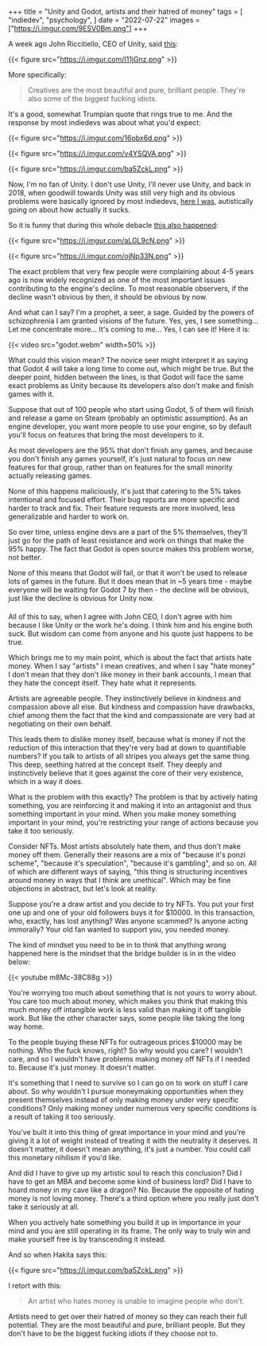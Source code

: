 +++
title = "Unity and Godot, artists and their hatred of money"
tags = [
    "indiedev",
    "psychology",
]
date = "2022-07-22"
images = ["https://i.imgur.com/9ESV0Bm.png"]
+++

A week ago John Riccitiello, CEO of Unity, said [this](https://www.pocketgamer.biz/interview/79190/unity-ironsource-john-riccitiello-marc-whitten-merger/):

{{< figure src="https://i.imgur.com/I11jGnz.png" >}}

More specifically:

>Creatives are the most beautiful and pure, brilliant people. They're also some of the biggest fucking idiots.

It's a good, somewhat Trumpian quote that rings true to me. And the response by most indiedevs was about what you'd expect:

{{< figure src="https://i.imgur.com/16obx6d.png" >}}

{{< figure src="https://i.imgur.com/v4YSQVA.png" >}}

{{< figure src="https://i.imgur.com/ba5ZckL.png" >}}

Now, I'm no fan of Unity. I don't use Unity, I'll never use Unity, and back in 2018, when goodwill towards Unity was still very high and its obvious problems were basically ignored by most indiedevs, 
[here I was](https://github.com/a327ex/blog/issues/31), autistically going on about how actually it sucks.

So it is funny that during this whole debacle [this also happened](https://twitter.com/flibitijibibo/status/1547661908097912834):

{{< figure src="https://i.imgur.com/aLGL9cN.png" >}}

{{< figure src="https://i.imgur.com/ojNp33N.png" >}}

The exact problem that very few people were complaining about 4-5 years ago is now widely recognized as one of the most important issues contributing to the engine's decline.
To most reasonable observers, if the decline wasn't obvious by then, it should be obvious by now.

And what can I say? I'm a prophet, a seer, a sage. Guided by the powers of schizophrenia I am granted visions of the future. Yes, yes, I see something... Let me concentrate more... It's coming to me... Yes, I can see it! Here it is:

{{< video src="godot.webm" width=50% >}}

What could this vision mean? The novice seer might interpret it as saying that Godot 4 will take a long time to come out, which might be true. But the deeper point, hidden between the lines, is that Godot will face the same exact 
problems as Unity because its developers also don't make and finish games with it.

Suppose that out of 100 people who start using Godot, 5 of them will finish and release a game on Steam (probably an optimistic assumption). As an engine developer, you want more people to use your engine, so by default
you'll focus on features that bring the most developers to it.

As most developers are the 95% that don't finish any games, and because you don't finish any games yourself, it's just natural to focus on new features
for that group, rather than on features for the small minority actually releasing games.

None of this happens maliciously, it's just that catering to the 5% takes intentional and focused effort. Their bug reports are more specific and harder to track and fix. Their feature requests are more involved, less generalizable
and harder to work on.

So over time, unless engine devs are a part of the 5% themselves, they'll just go for the path of least resistance and work on things that make the 95% happy. The fact that Godot is open source makes
this problem worse, not better.

None of this means that Godot will fail, or that it won't be used to release lots of games in the future. But it does mean that in ~5 years time - maybe everyone will be waiting for Godot 7 by then -
the decline will be obvious, just like the decline is obvious for Unity now.

####

All of this to say, when I agree with John CEO, I don't agree with him because I like Unity or the work he's doing. I think him and his engine both suck. But wisdom can come from anyone and his quote just happens to be true.

Which brings me to my main point, which is about the fact that artists hate money. When I say "artists" I mean creatives, and when I say "hate money" I don't mean that they don't like money in their bank accounts, I mean
that they hate the concept itself. They hate what it represents.

Artists are agreeable people. They instinctively believe in kindness and compassion above all else. But kindness and compassion have drawbacks, chief among them the fact that the kind and compassionate are very bad
at negotiating on their own behalf.

This leads them to dislike money itself, because what is money if not the reduction of this interaction that they're very bad at down to quantifiable numbers? If you talk to artists of all stripes you always get the same
thing. This deep, seething hatred at the concept itself. They deeply and instinctively believe that it goes against the core of their very existence, which in a way it does.

What is the problem with this exactly? The problem is that by actively hating something, you are reinforcing it and making it into an antagonist and thus something important in your mind.
When you make money something important in your mind, you're restricting your range of actions because you take it too seriously.

Consider NFTs. Most artists absolutely hate them, and thus don't make money off them. Generally their reasons are a mix of "because it's ponzi scheme", "because it's speculation", "because it's gambling", and so on.
All of which are different ways of saying, "this thing is structuring incentives around money in ways that I think are unethical". Which may be fine objections in abstract, but let's look at reality.

Suppose you're a draw artist and you decide to try NFTs. You put your first one up and one of your old followers buys it for $10000. In this transaction, who, exactly, has lost anything?
Was anyone scammed? Is anyone acting immorally? Your old fan wanted to support you, you needed money.

The kind of mindset you need to be in to think that anything wrong happened here is the mindset that the bridge builder is in in the video below:

{{< youtube m8Mc-38C88g >}}

You're worrying too much about something that is not yours to worry about. You care too much about money, which makes you think that making this much money off intangible work is less
valid than making it off tangible work. But like the other character says, some people like taking the long way home.

To the people buying these NFTs for outrageous prices $10000 may be nothing. Who the fuck knows, right? So why would you care? I wouldn't care, and so I wouldn't have problems making money off NFTs if I needed to. 
Because it's just money. It doesn't matter.

It's something that I need to survive so I can go on to work on stuff I care about. So why wouldn't I pursue moneymaking opportunities when they present themselves
instead of only making money under very specific conditions? Only making money under numerous very specific conditions is a result of taking it too seriously.

You've built it into this thing of great importance in your mind and you're giving it a lot of weight instead of treating it with the neutrality it deserves.
It doesn't matter, it doesn't mean anything, it's just a number. You could call this monetary nihilism if you'd like.

And did I have to give up my artistic soul to reach this conclusion? Did I have to get an MBA and become some kind of business lord? Did I have to hoard money in my cave like a dragon? No. Because the opposite of 
hating money is not loving money. There's a third option where you really just don't take it seriously at all.

When you actively hate something you build it up in importance in your mind and you are still operating in its frame. The only way to truly win and make yourself free is by transcending it instead.

And so when Hakita says this:

{{< figure src="https://i.imgur.com/ba5ZckL.png" >}}

I retort with this:

>An artist who hates money is unable to imagine people who don't.

Artists need to get over their hatred of money so they can reach their full potential. They are the most beautiful and pure, brilliant people. But they don't have to be the biggest fucking idiots if they choose not to.

